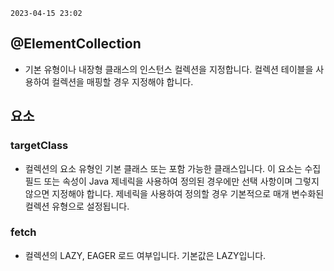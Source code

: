 	2023-04-15 23:02
## @ElementCollection
- 기본 유형이나 내장형 클래스의 인스턴스 컬렉션을 지정합니다. 컬렉션 테이블을 사용하여 컬렉션을 매핑할 경우 지정해야 합니다.

## 요소

### targetClass
- 컬렉션의 요소 유형인 기본 클래스 또는 포함 가능한 클래스입니다. 이 요소는 수집 필드 또는 속성이 Java 제네릭을 사용하여 정의된 경우에만 선택 사항이며 그렇지 않으면 지정해야 합니다. 제네릭을 사용하여 정의할 경우 기본적으로 매개 변수화된 컬렉션 유형으로 설정됩니다.

### fetch
- 컬렉션의 LAZY, EAGER 로드 여부입니다. 기본값은 LAZY입니다.